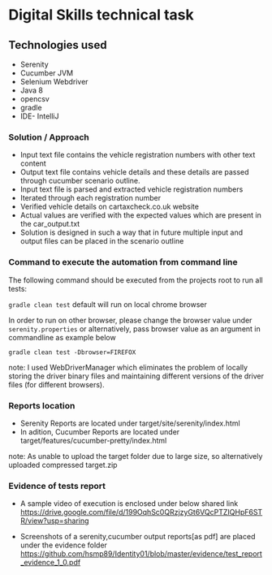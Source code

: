 # Digital Skills technical task

## Technologies used

* Serenity
* Cucumber JVM
* Selenium Webdriver
* Java 8
* opencsv
* gradle
* IDE- IntelliJ



###  Solution / Approach

* Input text file contains the vehicle registration numbers with other text content
* Output text file contains vehicle details and these details are passed through cucumber scenario outline.
* Input text file is parsed and extracted vehicle registration numbers
* Iterated through each registration number
* Verified vehicle details on cartaxcheck.co.uk website
* Actual values are verified with the expected values which are present in the car_output.txt
* Solution is designed in such a way that in future multiple input and output files can be placed in the scenario outline


### Command to execute the automation from command line
The following command should be executed from the projects root to run all tests:

`gradle clean test` default will run on local chrome browser

In order to run on other browser, please change the browser value under `serenity.properties` or alternatively, 
pass browser value as an argument in commandline as example below

`gradle clean test -Dbrowser=FIREFOX`

note: I used WebDriverManager which eliminates the problem of locally storing the driver binary files 
and maintaining different versions of the driver files (for different browsers).

### Reports location
* Serenity Reports are located under target/site/serenity/index.html
* In adition, Cucumber Reports are located under target/features/cucumber-pretty/index.html

note: As unable to upload the target folder due to large size, so alternatively uploaded compressed target.zip


### Evidence of tests report

* A sample video of execution is enclosed under below shared link 
https://drive.google.com/file/d/199OqhSc0QRzjzyGt6VQcPTZIQHpF6STR/view?usp=sharing

* Screenshots of a serenity,cucumber output reports[as pdf] are placed under the evidence folder
https://github.com/hsmp89/Identity01/blob/master/evidence/test_report_evidence_1_0.pdf
